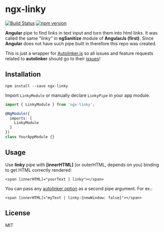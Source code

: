 # ngx-linky

[![Build Status](https://travis-ci.org/dzonatan/ngx-linky.svg?branch=master)](https://travis-ci.org/dzonatan/ngx-linky)
[![npm version](https://badge.fury.io/js/ngx-linky.svg)](https://badge.fury.io/js/ngx-linky)

**Angular** pipe to find links in text input and turn them into html links. It was called the same "linky" in **ngSanitize** module of **AngularJs (first)**. Since **Angular** does not have such pipe built in therefore this repo was created.

This is just a wrapper for [Autolinker.js](https://github.com/gregjacobs/Autolinker.js) so all issues and feature requests related to **autolinker** should go to their [issues](https://github.com/gregjacobs/Autolinker.js/issues)!


## Installation

`npm install --save ngx-linky`

Import `LinkyModule` or manually declare `LinkyPipe` in your app module.
```ts
import { LinkyModule } from 'ngx-linky';

@NgModule({
  imports: [
    LinkyModule
  ]
})
class YourAppModule {}
```

## Usage

Use **linky** pipe with **[innerHTML]** (or outerHTML, depends on you) binding to get HTML correctly rendered:

`<span [innerHTML]="yourText | linky"></span>`

You can pass any [autolinker option](https://github.com/gregjacobs/Autolinker.js#options) as a second pipe argument. For ex.:

`<span [innerHTML]="myText | linky:{newWindow: false}"></span>`

## License

MIT
